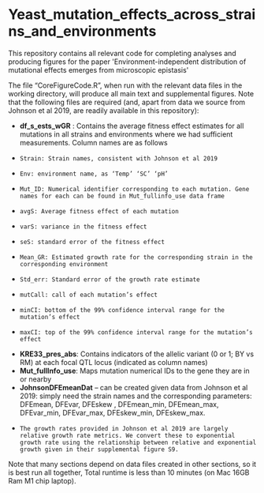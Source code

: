 # Yeast_mutation_effects_across_strains_and_environments
This repository contains all relevant code for completing analyses and producing figures for the paper 'Environment-independent distribution of mutational effects emerges from microscopic epistasis'

The file “CoreFigureCode.R”, when run with the relevant data files in the working directory, will produce all main text and supplemental figures. Note that the following files are required (and, apart from data we source from Johnson et al 2019, are readily available in this repository):
-	**df_s_ests_wGR** : Contains the average fitness effect estimates for all mutations in all strains and environments where we had sufficient measurements. Column names are as follows
-	  Strain: Strain names, consistent with Johnson et al 2019
-	  Env: environment name, as ‘Temp’ ‘SC’ ‘pH’
-	  Mut_ID: Numerical identifier corresponding to each mutation. Gene names for each can be found in Mut_fullinfo_use data frame
-	  avgS: Average fitness effect of each mutation
-	  varS: variance in the fitness effect
-	  seS: standard error of the fitness effect
-	  Mean_GR: Estimated growth rate for the corresponding strain in the corresponding environment
-	  Std_err: Standard error of the growth rate estimate
-	  mutCall: call of each mutation’s effect
-	  minCI: bottom of the 99% confidence interval range for the mutation’s effect
-	  maxCI: top of the 99% confidence interval range for the mutation’s effect
-	**KRE33_pres_abs**: Contains indicators of the allelic variant (0 or 1; BY vs RM) at each focal QTL locus (indicated as column names) 
-	**Mut_fullInfo_use**: Maps mutation numerical IDs to the gene they are in or nearby
-	**JohnsonDFEmeanDat** – can be created given data from Johnson et al 2019: simply need the strain names and the corresponding parameters: DFEmean, DFEvar, DFEskew , DFEmean_min, DFEmean_max, DFEvar_min, DFEvar_max, DFEskew_min, DFEskew_max.
-	  The growth rates provided in Johnson et al 2019 are largely relative growth rate metrics. We convert these to exponential growth rate using the relationship between relative and exponential growth given in their supplemental figure S9. 

Note that many sections depend on data files created in other sections, so it is best run all together, Total runtime is less than 10 minutes (on Mac 16GB Ram M1 chip laptop). 
